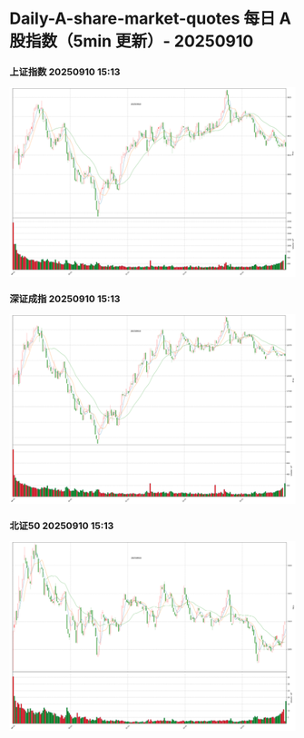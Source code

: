 
# Daily-A-share-market-quotes 每日 A 股指数（5min 更新）- 20250910

### 上证指数 20250910 15:13
![](./fig/2025/9/20250910-sh000001.png)

### 深证成指 20250910 15:13
![](./fig/2025/9/20250910-sz399001.png)

### 北证50 20250910 15:13
![](./fig/2025/9/20250910-bj899050.png)
